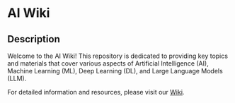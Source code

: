 # AI Wiki

## Description  
Welcome to the AI Wiki! This repository is dedicated to providing key topics and materials that cover various aspects of Artificial Intelligence (AI), Machine Learning (ML), Deep Learning (DL), and Large Language Models (LLM).

For detailed information and resources, please visit our [Wiki](https://github.com/IliaKobalia/AI-Wiki/wiki).
